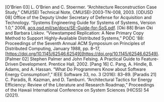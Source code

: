 [O’Brien 03] L. O’Brien and C. Stoermer. “Architecture Reconstruction Case Study,” CMU/SEI Technical Note, CMU/SEI-2003-TN-008, 2003. [ODUSD 08] Office of the Deputy Under Secretary of Defense for Acquisition and Technology. “Systems Engineering Guide for Systems of Systems, Version 1.0,” 2008, [acq.osd.mil/se/docs/SE-Guide-for-SoS.pdf](http://acq.osd.mil/se/docs/SE-Guide-for-SoS.pdf). [Oki 88] Brian Oki and Barbara Liskov. “Viewstamped Replication: A New Primary Copy Method to Support Highly-Available Distributed Systems,” PODC ‘88: Proceedings of the Seventh Annual ACM Symposium on Principles of Distributed Computing, January 1988, pp. 8–17, [https://doi.org/10.1145/62546.62549](https://doi.org/10.1145/62546.62549). [Palmer 02] Stephen Palmer and John Felsing. A Practical Guide to Feature-Driven Development. Prentice Hall, 2002. [Pang 16] C. Pang, A. Hindle, B. Adams, and A. Hassan. “What Do Programmers Know about Software Energy Consumption?,” IEEE Software 33, no. 3 (2016): 83–89. [Paradis 21] C. Paradis, R. Kazman, and D. Tamburri. “Architectural Tactics for Energy Efficiency: Review of the Literature and Research Roadmap,” Proceedings of the Hawaii International Conference on System Sciences (HICSS) 54 (2021).